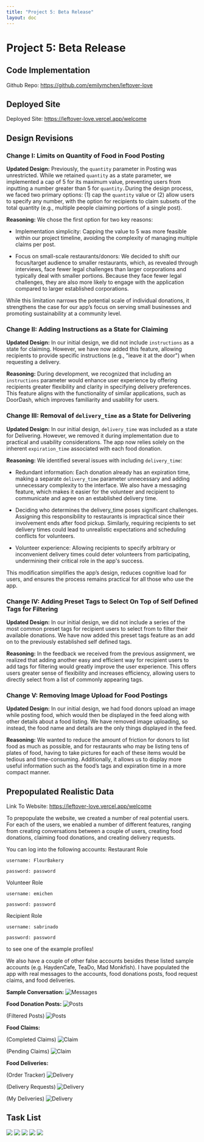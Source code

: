 ```yaml
---
title: "Project 5: Beta Release"
layout: doc
---
```



# Project 5: Beta Release


## Code Implementation


Github Repo:
https://github.com/emilymchen/leftover-love


## Deployed Site


Deployed Site: https://leftover-love.vercel.app/welcome



## Design Revisions
### Change I: Limits on Quantity of Food in Food Posting
__Updated Design:__
Previously, the `quantity` parameter in Posting was unrestricted. While we retained `quantity` as a state parameter, we implemented a cap of 5 for its maximum value, preventing users from inputting a number greater than 5 for `quantity.`During the design process, we faced two primary options: (1) cap the `quantity` value or (2) allow users to specify any number, with the option for recipients to claim subsets of the total quantity (e.g., multiple people claiming portions of a single post).




__Reasoning:__
We chose the first option for two key reasons:




- Implementation simplicity: Capping the value to 5 was more feasible within our project timeline, avoiding the complexity of managing multiple claims per post.




- Focus on small-scale restaurants/donors: We decided to shift our focus/target audience to smaller restaurants, which, as revealed through interviews, face fewer legal challenges than larger corporations and typically deal with smaller portions. Because they face fewer legal challenges, they are also more likely to engage with the application compared to larger established corporations.




While this limitation narrows the potential scale of individual donations, it strengthens the case for our app’s focus on serving small businesses and promoting sustainability at a community level.




### Change II: Adding Instructions as a State for Claiming
__Updated Design:__
In our initial design, we did not include `instructions` as a state for claiming. However, we have now added this feature, allowing recipients to provide specific instructions (e.g., "leave it at the door") when requesting a delivery.




__Reasoning:__
During development, we recognized that including an `instructions` parameter would enhance user experience by offering recipients greater flexibility and clarity in specifying delivery preferences. This feature aligns with the functionality of similar applications, such as DoorDash, which improves familiarity and usability for users.




### Change III: Removal of `delivery_time` as a State for Delivering
__Updated Design:__
In our initial design, `delivery_time` was included as a state for Delivering. However, we removed it during implementation due to practical and usability considerations. The app now relies solely on the inherent `expiration_time` associated with each food donation.




__Reasoning:__
We identified several issues with including `delivery_time`:
- Redundant information: Each donation already has an expiration time, making a separate `delivery_time` parameter unnecessary and adding unnecessary complexity to the interface. We also have a messaging feature, which makes it easier for the volunteer and recipient to communicate and agree on an established delivery time.




- Deciding who determines the delivery_time poses significant challenges. Assigning this responsibility to restaurants is impractical since their involvement ends after food pickup. Similarly, requiring recipients to set delivery times could lead to unrealistic expectations and scheduling conflicts for volunteers.




- Volunteer experience: Allowing recipients to specify arbitrary or inconvenient delivery times could deter volunteers from participating, undermining their critical role in the app's success.




This modification simplifies the app’s design, reduces cognitive load for users, and ensures the process remains practical for all those who use the app.




### Change IV: Adding Preset Tags to Select On Top of Self Defined Tags for Filtering
__Updated Design:__
In our initial design, we did not include a series of the most common preset tags for recipient users to select from to filter their available donations. We have now added this preset tags feature as an add on to the previously established self defined tags.




__Reasoning:__
In the feedback we received from the previous assignment, we realized that adding another easy and efficient way for recipient users to add tags for filtering would greatly improve the user experience. This offers users greater sense of flexibility and increases efficiency, allowing users to directly select from a list of commonly appearing tags.




### Change V: Removing Image Upload for Food Postings
__Updated Design:__
In our initial design, we had food donors upload an image while posting food, which would then be displayed in the feed along with other details about a food listing. We have removed image uploading, so instead, the food name and details are the only things displayed in the feed.




__Reasoning:__
We wanted to reduce the amount of friction for donors to list food as much as possible, and for restaurants who may be listing tens of plates of food, having to take pictures for each of these items would be tedious and time-consuming. Additionally, it allows us to display more useful information such as the food’s tags and expiration time in a more compact manner.








## Prepopulated Realistic Data




Link To Website: https://leftover-love.vercel.app/welcome




To prepopulate the website, we created a number of real potential users. For each of the users, we enabled a number of different features, ranging from creating conversations between a couple of users, creating food donations, claiming food donations, and creating delivery requests.




You can log into the following accounts:
Restaurant Role
```
username: FlourBakery

password: password
```




Volunteer Role
```
username: emichen

password: password
```




Recipient Role
```
username: sabrinado

password: password
```
to see one of the example profiles!




We also have a couple of other false accounts besides these listed sample accounts (e.g. HaydenCafe, TeaDo, Mad Monkfish). I have populated the app with real messages to the accounts, food donations posts, food request claims, and food deliveries.


__Sample Conversation:__
![Messages](/assets/images/Assignments/P5/conversation.png)




__Food Donation Posts:__
![Posts](/assets/images/Assignments/P5/available_food.png)


(Filtered Posts)
![Posts](/assets/images/Assignments/P5/available_donations_filtered.png)




__Food Claims:__


(Completed Claims)
![Claim](/assets/images/Assignments/P5/completed_pickup_claims.png)


(Pending Claims)
![Claim](/assets/images/Assignments/P5/pending_claims.png)




__Food Deliveries:__


(Order Tracker)
![Delivery](/assets/images/Assignments/P5/order_tracker.png)


(Delivery Requests)
![Delivery](/assets/images/Assignments/P5/delivery_requests.png)


(My Deliveries)
![Delivery](/assets/images/Assignments/P5/my_deliveries.png)

## Task List
![](/assets/images/Assignments/P5/a.png)
![](/assets/images/Assignments/P5/b.png)
![](/assets/images/Assignments/P5/c.png)
![](/assets/images/Assignments/P5/d.png)
![](/assets/images/Assignments/P5/e.png)